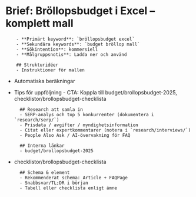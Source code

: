 # Brief: Bröllopsbudget i Excel – komplett mall

        - **Primärt keyword**: `bröllopsbudget excel`
        - **Sekundära keywords**: `budget bröllop mall`
        - **Sökintention**: kommersiell
        - **Målgruppsnotis**: Ladda ner och använd

        ## Strukturidéer
        - Instruktioner för mallen

- Automatiska beräkningar
- Tips för uppföljning - CTA: Koppla till budget/brollopsbudget-2025, checklistor/brollopsbudget-checklista

        ## Research att samla in
        - SERP-analys och top 5 konkurrenter (dokumentera i `research/serp/`)
        - Prisdata / avgifter / myndighetsinformation
        - Citat eller expertkommentarer (notera i `research/interviews/`)
        - People Also Ask / AI-övervakning för FAQ

        ## Interna länkar
        - budget/brollopsbudget-2025

- checklistor/brollopsbudget-checklista

        ## Schema & element
        - Rekommenderat schema: Article + FAQPage
        - Snabbsvar/TL;DR i början
        - Tabell eller checklista enligt ämne
